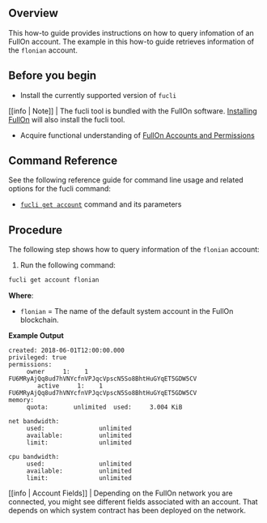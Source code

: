 ## Overview

This how-to guide provides instructions on how to query infomation of an FullOn account. The example in this how-to guide retrieves information of the `flonian` account.

## Before you begin

* Install the currently supported version of `fucli`

[[info | Note]]
| The fucli tool is bundled with the FullOn software. [Installing FullOn](../../00_install/index.md) will also install the fucli tool.

* Acquire functional understanding of [FullOn Accounts and Permissions](/protocol-guides/04_accounts_and_permissions.md)

## Command Reference

See the following reference guide for command line usage and related options for the fucli command:

* [`fucli get account`](../03_command-reference/get/account.md) command and its parameters

## Procedure

The following step shows how to query information of the `flonian` account:

1. Run the following command:

```sh
fucli get account flonian
```
**Where**:

* `flonian` = The name of the default system account in the FullOn blockchain.

**Example Output**

```console
created: 2018-06-01T12:00:00.000
privileged: true
permissions:
     owner     1:    1 FU6MRyAjQq8ud7hVNYcfnVPJqcVpscN5So8BhtHuGYqET5GDW5CV
        active     1:    1 FU6MRyAjQq8ud7hVNYcfnVPJqcVpscN5So8BhtHuGYqET5GDW5CV
memory:
     quota:       unlimited  used:     3.004 KiB

net bandwidth:
     used:               unlimited
     available:          unlimited
     limit:              unlimited

cpu bandwidth:
     used:               unlimited
     available:          unlimited
     limit:              unlimited
```

[[info | Account Fields]]
| Depending on the FullOn network you are connected, you might see different fields associated with an account. That depends on which system contract has been deployed on the network.
